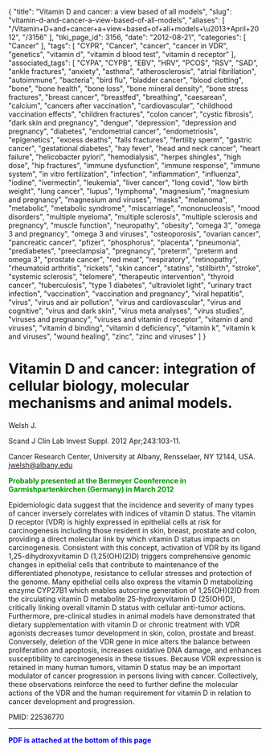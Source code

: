 {
    "title": "Vitamin D and cancer: a view based of all models",
    "slug": "vitamin-d-and-cancer-a-view-based-of-all-models",
    "aliases": [
        "/Vitamin+D+and+cancer+a+view+based+of+all+models+\u2013+April+2012",
        "/3156"
    ],
    "tiki_page_id": 3156,
    "date": "2012-08-21",
    "categories": [
        "Cancer"
    ],
    "tags": [
        "CYPR",
        "Cancer",
        "cancer",
        "cancer in VDR",
        "genetics",
        "vitamin d",
        "vitamin d blood test",
        "vitamin d receptor"
    ],
    "associated_tags": [
        "CYPA",
        "CYPB",
        "EBV",
        "HRV",
        "PCOS",
        "RSV",
        "SAD",
        "ankle fractures",
        "anxiety",
        "asthma",
        "atherosclerosis",
        "atrial fibrillation",
        "autoimmune",
        "bacteria",
        "bird flu",
        "bladder cancer",
        "blood clotting",
        "bone",
        "bone health",
        "bone loss",
        "bone mineral density",
        "bone stress fractures",
        "breast cancer",
        "breastfed",
        "breathing",
        "caesarean",
        "calcium",
        "cancers after vaccination",
        "cardiovascular",
        "childhood vaccination effects",
        "children fractures",
        "colon cancer",
        "cystic fibrosis",
        "dark skin and pregnancy",
        "dengue",
        "depression",
        "depression and pregnancy",
        "diabetes",
        "endometrial cancer",
        "endometriosis",
        "epigenetics",
        "excess deaths",
        "falls fractures",
        "fertility sperm",
        "gastric cancer",
        "gestational diabetes",
        "hay fever",
        "head and neck cancer",
        "heart failure",
        "helicobacter pylori",
        "hemodialysis",
        "herpes shingles",
        "high dose",
        "hip fractures",
        "immune dysfunction",
        "immune response",
        "immune system",
        "in vitro fertilization",
        "infection",
        "inflammation",
        "influenza",
        "iodine",
        "ivermectin",
        "leukemia",
        "liver cancer",
        "long covid",
        "low birth weight",
        "lung cancer",
        "lupus",
        "lymphoma",
        "magnesium",
        "magnesium and pregnancy",
        "magnesium and viruses",
        "masks",
        "melanoma",
        "metabolic",
        "metabolic syndrome",
        "miscarriage",
        "mononucleosis",
        "mood disorders",
        "multiple myeloma",
        "multiple sclerosis",
        "multiple sclerosis and pregnancy",
        "muscle function",
        "neuropathy",
        "obesity",
        "omega 3",
        "omega 3 and pregnancy",
        "omega 3 and viruses",
        "osteoporosis",
        "ovarian cancer",
        "pancreatic cancer",
        "pfizer",
        "phosphorus",
        "placenta",
        "pneumonia",
        "prediabetes",
        "preeclampsia",
        "pregnancy",
        "preterm",
        "preterm and omega 3",
        "prostate cancer",
        "red meat",
        "respiratory",
        "retinopathy",
        "rheumatoid arthritis",
        "rickets",
        "skin cancer",
        "statins",
        "stillbirth",
        "stroke",
        "systemic sclerosis",
        "telomere",
        "therapeutic intervention",
        "thyroid cancer",
        "tuberculosis",
        "type 1 diabetes",
        "ultraviolet light",
        "urinary tract infection",
        "vaccination",
        "vaccination and pregnancy",
        "viral hepatitis",
        "virus",
        "virus and air pollution",
        "virus and cardiovascular",
        "virus and cognitive",
        "virus and dark skin",
        "virus meta analyses",
        "virus studies",
        "viruses and pregnancy",
        "viruses and vitamin d receptor",
        "vitamin d and viruses",
        "vitamin d binding",
        "vitamin d deficiency",
        "vitamin k",
        "vitamin k and viruses",
        "wound healing",
        "zinc",
        "zinc and viruses"
    ]
}


# Vitamin D and cancer: integration of cellular biology, molecular mechanisms and animal models.

Welsh J.

Scand J Clin Lab Invest Suppl. 2012 Apr;243:103-11.

Cancer Research Center, University at Albany, Rensselaer, NY 12144, USA. jwelsh@albany.edu

 **<span style="color:#090;">Probably presented at the Bermeyer Coonference in Garmishpartenkirchen (Germany) in March 2012</span>** 

Epidemiologic data suggest that the incidence and severity of many types of cancer inversely correlates with indices of vitamin D status. The vitamin D receptor (VDR) is highly expressed in epithelial cells at risk for carcinogenesis including those resident in skin, breast, prostate and colon, providing a direct molecular link by which vitamin D status impacts on carcinogenesis. Consistent with this concept, activation of VDR by its ligand 1,25-dihydroxyvitamin D (1,25(OH)(2)D) triggers comprehensive genomic changes in epithelial cells that contribute to maintenance of the differentiated phenotype, resistance to cellular stresses and protection of the genome. Many epithelial cells also express the vitamin D metabolizing enzyme CYP27B1 which enables autocrine generation of 1,25(OH)(2)D from the circulating vitamin D metabolite 25-hydroxyvitamin D (25(OH)D), critically linking overall vitamin D status with cellular anti-tumor actions. Furthermore, pre-clinical studies in animal models have demonstrated that dietary supplementation with vitamin D or chronic treatment with VDR agonists decreases tumor development in skin, colon, prostate and breast. Conversely, deletion of the VDR gene in mice alters the balance between proliferation and apoptosis, increases oxidative DNA damage, and enhances susceptibility to carcinogenesis in these tissues. Because VDR expression is retained in many human tumors, vitamin D status may be an important modulator of cancer progression in persons living with cancer. Collectively, these observations reinforce the need to further define the molecular actions of the VDR and the human requirement for vitamin D in relation to cancer development and progression.

PMID: 22536770

- - - - - - - - - - - - - - - - - - 

 **<span style="color:#00F;">PDF is attached at the bottom of this page</span>**